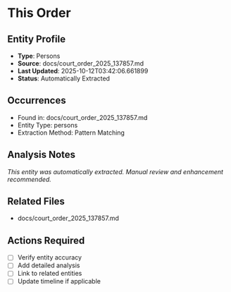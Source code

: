 # This Order

## Entity Profile
- **Type**: Persons
- **Source**: docs/court_order_2025_137857.md
- **Last Updated**: 2025-10-12T03:42:06.661899
- **Status**: Automatically Extracted

## Occurrences
- Found in: docs/court_order_2025_137857.md
- Entity Type: persons
- Extraction Method: Pattern Matching

## Analysis Notes
*This entity was automatically extracted. Manual review and enhancement recommended.*

## Related Files
- docs/court_order_2025_137857.md

## Actions Required
- [ ] Verify entity accuracy
- [ ] Add detailed analysis
- [ ] Link to related entities
- [ ] Update timeline if applicable
